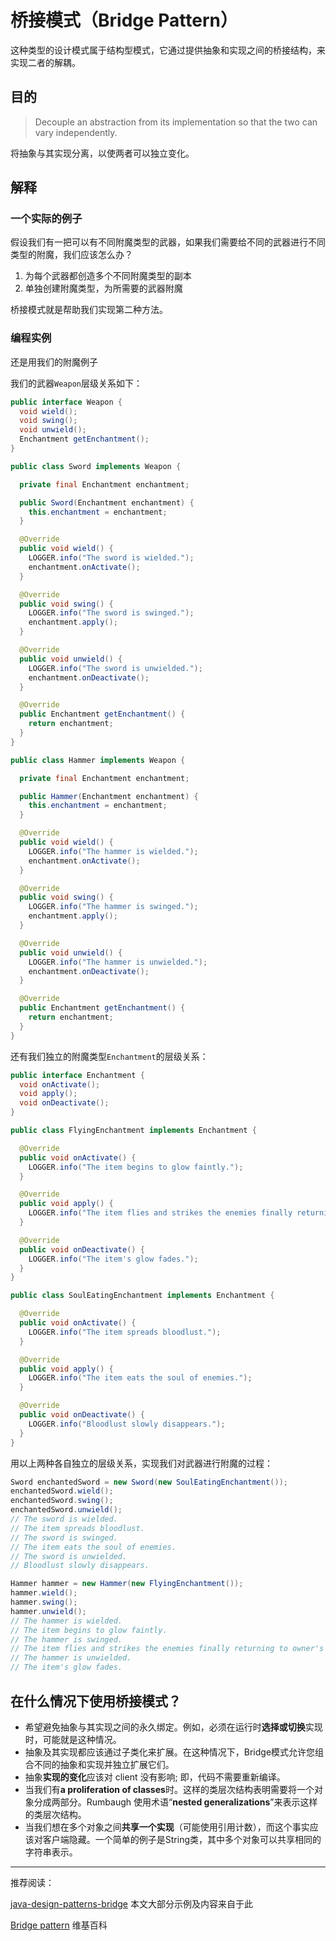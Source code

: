 # 桥接模式（Bridge Pattern）

这种类型的设计模式属于结构型模式，它通过提供抽象和实现之间的桥接结构，来实现二者的解耦。

## 目的

> Decouple an abstraction from its implementation so that the two can vary independently.

将抽象与其实现分离，以使两者可以独立变化。

## 解释

### 一个实际的例子

假设我们有一把可以有不同附魔类型的武器，如果我们需要给不同的武器进行不同类型的附魔，我们应该怎么办？

1. 为每个武器都创造多个不同附魔类型的副本
2. 单独创建附魔类型，为所需要的武器附魔

桥接模式就是帮助我们实现第二种方法。

### 编程实例

还是用我们的附魔例子

我们的武器`Weapon`层级关系如下：

```Java
public interface Weapon {
  void wield();
  void swing();
  void unwield();
  Enchantment getEnchantment();
}

public class Sword implements Weapon {

  private final Enchantment enchantment;

  public Sword(Enchantment enchantment) {
    this.enchantment = enchantment;
  }

  @Override
  public void wield() {
    LOGGER.info("The sword is wielded.");
    enchantment.onActivate();
  }

  @Override
  public void swing() {
    LOGGER.info("The sword is swinged.");
    enchantment.apply();
  }

  @Override
  public void unwield() {
    LOGGER.info("The sword is unwielded.");
    enchantment.onDeactivate();
  }

  @Override
  public Enchantment getEnchantment() {
    return enchantment;
  }
}

public class Hammer implements Weapon {

  private final Enchantment enchantment;

  public Hammer(Enchantment enchantment) {
    this.enchantment = enchantment;
  }

  @Override
  public void wield() {
    LOGGER.info("The hammer is wielded.");
    enchantment.onActivate();
  }

  @Override
  public void swing() {
    LOGGER.info("The hammer is swinged.");
    enchantment.apply();
  }

  @Override
  public void unwield() {
    LOGGER.info("The hammer is unwielded.");
    enchantment.onDeactivate();
  }

  @Override
  public Enchantment getEnchantment() {
    return enchantment;
  }
}
```

还有我们独立的附魔类型`Enchantment`的层级关系：

```Java
public interface Enchantment {
  void onActivate();
  void apply();
  void onDeactivate();
}

public class FlyingEnchantment implements Enchantment {

  @Override
  public void onActivate() {
    LOGGER.info("The item begins to glow faintly.");
  }

  @Override
  public void apply() {
    LOGGER.info("The item flies and strikes the enemies finally returning to owner's hand.");
  }

  @Override
  public void onDeactivate() {
    LOGGER.info("The item's glow fades.");
  }
}

public class SoulEatingEnchantment implements Enchantment {

  @Override
  public void onActivate() {
    LOGGER.info("The item spreads bloodlust.");
  }

  @Override
  public void apply() {
    LOGGER.info("The item eats the soul of enemies.");
  }

  @Override
  public void onDeactivate() {
    LOGGER.info("Bloodlust slowly disappears.");
  }
}
```

用以上两种各自独立的层级关系，实现我们对武器进行附魔的过程：

```Java
Sword enchantedSword = new Sword(new SoulEatingEnchantment());
enchantedSword.wield();
enchantedSword.swing();
enchantedSword.unwield();
// The sword is wielded.
// The item spreads bloodlust.
// The sword is swinged.
// The item eats the soul of enemies.
// The sword is unwielded.
// Bloodlust slowly disappears.

Hammer hammer = new Hammer(new FlyingEnchantment());
hammer.wield();
hammer.swing();
hammer.unwield();
// The hammer is wielded.
// The item begins to glow faintly.
// The hammer is swinged.
// The item flies and strikes the enemies finally returning to owner's hand.
// The hammer is unwielded.
// The item's glow fades.
```

## 在什么情况下使用桥接模式？

* 希望避免抽象与其实现之间的永久绑定。例如，必须在运行时**选择或切换**实现时，可能就是这种情况。
* 抽象及其实现都应该通过子类化来扩展。在这种情况下，Bridge模式允许您组合不同的抽象和实现并独立扩展它们。
* 抽象**实现的变化**应该对 client 没有影响; 即，代码不需要重新编译。
* 当我们有**a proliferation of classes**时。这样的类层次结构表明需要将一个对象分成两部分。Rumbaugh 使用术语“**nested generalizations**”来表示这样的类层次结构。
* 当我们想在多个对象之间**共享一个实现**（可能使用引用计数），而这个事实应该对客户端隐藏。一个简单的例子是String类，其中多个对象可以共享相同的字符串表示。

---

推荐阅读：

[java-design-patterns-bridge](https://github.com/iluwatar/java-design-patterns/tree/master/bridge) 本文大部分示例及内容来自于此

[Bridge pattern](https://en.wikipedia.org/wiki/Bridge_pattern) 维基百科



